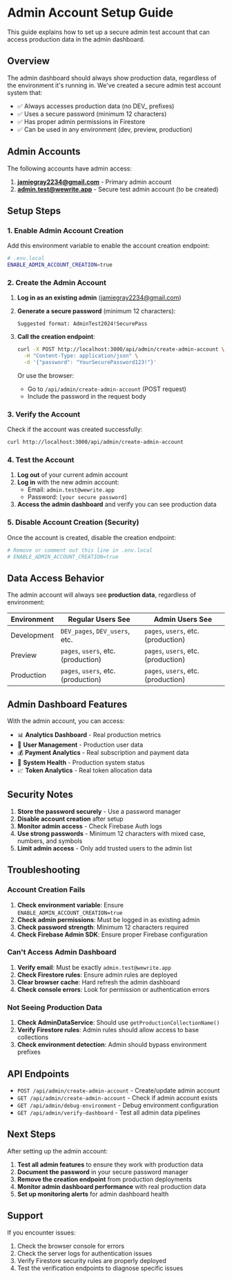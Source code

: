 # Admin Account Setup Guide

This guide explains how to set up a secure admin test account that can access production data in the admin dashboard.

## Overview

The admin dashboard should always show production data, regardless of the environment it's running in. We've created a secure admin test account system that:

- ✅ Always accesses production data (no DEV_ prefixes)
- ✅ Uses a secure password (minimum 12 characters)
- ✅ Has proper admin permissions in Firestore
- ✅ Can be used in any environment (dev, preview, production)

## Admin Accounts

The following accounts have admin access:

1. **jamiegray2234@gmail.com** - Primary admin account
2. **admin.test@wewrite.app** - Secure test admin account (to be created)

## Setup Steps

### 1. Enable Admin Account Creation

Add this environment variable to enable the account creation endpoint:

```bash
# .env.local
ENABLE_ADMIN_ACCOUNT_CREATION=true
```

### 2. Create the Admin Account

1. **Log in as an existing admin** (jamiegray2234@gmail.com)

2. **Generate a secure password** (minimum 12 characters):
   ```
   Suggested format: AdminTest2024!SecurePass
   ```

3. **Call the creation endpoint**:
   ```bash
   curl -X POST http://localhost:3000/api/admin/create-admin-account \
     -H "Content-Type: application/json" \
     -d '{"password": "YourSecurePassword123!"}'
   ```

   Or use the browser:
   - Go to `/api/admin/create-admin-account` (POST request)
   - Include the password in the request body

### 3. Verify the Account

Check if the account was created successfully:

```bash
curl http://localhost:3000/api/admin/create-admin-account
```

### 4. Test the Account

1. **Log out** of your current admin account
2. **Log in** with the new admin account:
   - Email: `admin.test@wewrite.app`
   - Password: `[your secure password]`
3. **Access the admin dashboard** and verify you can see production data

### 5. Disable Account Creation (Security)

Once the account is created, disable the creation endpoint:

```bash
# Remove or comment out this line in .env.local
# ENABLE_ADMIN_ACCOUNT_CREATION=true
```

## Data Access Behavior

The admin account will always see **production data**, regardless of environment:

| Environment | Regular Users See | Admin Users See |
|-------------|------------------|-----------------|
| Development | `DEV_pages`, `DEV_users`, etc. | `pages`, `users`, etc. (production) |
| Preview | `pages`, `users`, etc. (production) | `pages`, `users`, etc. (production) |
| Production | `pages`, `users`, etc. (production) | `pages`, `users`, etc. (production) |

## Admin Dashboard Features

With the admin account, you can access:

- 📊 **Analytics Dashboard** - Real production metrics
- 👥 **User Management** - Production user data
- 💰 **Payment Analytics** - Real subscription and payment data
- 🔧 **System Health** - Production system status
- 📈 **Token Analytics** - Real token allocation data

## Security Notes

1. **Store the password securely** - Use a password manager
2. **Disable account creation** after setup
3. **Monitor admin access** - Check Firebase Auth logs
4. **Use strong passwords** - Minimum 12 characters with mixed case, numbers, and symbols
5. **Limit admin access** - Only add trusted users to the admin list

## Troubleshooting

### Account Creation Fails

1. **Check environment variable**: Ensure `ENABLE_ADMIN_ACCOUNT_CREATION=true`
2. **Check admin permissions**: Must be logged in as existing admin
3. **Check password strength**: Minimum 12 characters required
4. **Check Firebase Admin SDK**: Ensure proper Firebase configuration

### Can't Access Admin Dashboard

1. **Verify email**: Must be exactly `admin.test@wewrite.app`
2. **Check Firestore rules**: Ensure admin rules are deployed
3. **Clear browser cache**: Hard refresh the admin dashboard
4. **Check console errors**: Look for permission or authentication errors

### Not Seeing Production Data

1. **Check AdminDataService**: Should use `getProductionCollectionName()`
2. **Verify Firestore rules**: Admin rules should allow access to base collections
3. **Check environment detection**: Admin should bypass environment prefixes

## API Endpoints

- `POST /api/admin/create-admin-account` - Create/update admin account
- `GET /api/admin/create-admin-account` - Check if admin account exists
- `GET /api/admin/debug-environment` - Debug environment configuration
- `GET /api/admin/verify-dashboard` - Test all admin data pipelines

## Next Steps

After setting up the admin account:

1. **Test all admin features** to ensure they work with production data
2. **Document the password** in your secure password manager
3. **Remove the creation endpoint** from production deployments
4. **Monitor admin dashboard performance** with real production data
5. **Set up monitoring alerts** for admin dashboard health

## Support

If you encounter issues:

1. Check the browser console for errors
2. Check the server logs for authentication issues
3. Verify Firestore security rules are properly deployed
4. Test the verification endpoints to diagnose specific issues
